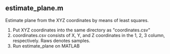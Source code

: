 ## estimate_plane.m

Estimate plane from the XYZ coordinates by means of least squares.

1. Put XYZ coordinates into the same directory as "coordinates.csv"
2. coordinates.csv consists of X, Y, and Z coordinates in the 1, 2, 3 column, respectively. Raws denotes samples.
3. Run estimate_plane on MATLAB

